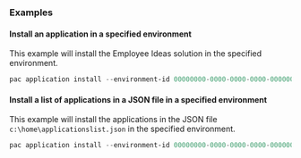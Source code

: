 ### Examples

#### Install an application in a specified environment

This example will install the Employee Ideas solution in the specified environment.

```powershell
pac application install --environment-id 00000000-0000-0000-0000-000000000000 --application-name MSFT_EmployeeIdeas
```

#### Install a list of applications in a JSON file in a specified environment

This example will install the applications in the JSON file `c:\home\applicationslist.json` in the specified environment.

```powershell
pac application install --environment-id 00000000-0000-0000-0000-000000000000 --application-list c:\home\applicationslist.json
```
